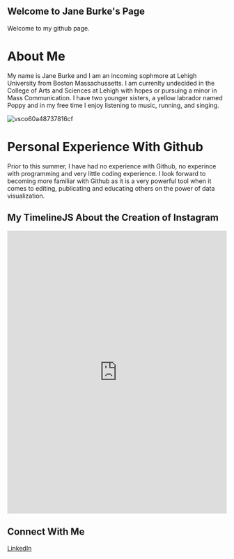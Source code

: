## Welcome to Jane Burke's Page

Welcome to my github page. 

# About Me 
My name is Jane Burke and I am an incoming sophmore at Lehigh University from Boston Massachussetts. I am currenlty undecided in the College of Arts and Sciences at Lehigh with hopes or pursuing a minor in Mass Communication. I have two younger sisters, a yellow labrador named Poppy and in my free time I enjoy listening to music, running, and singing.  

![vsco60a48737816cf](https://user-images.githubusercontent.com/109491577/179435942-08782dcb-d837-4375-ab46-1acfdb54e3a6.jpg)


# Personal Experience With Github 
Prior to this summer, I have had no experience with Github, no experince with programming and very little coding experience. I look forward to becoming more familiar with Github as it is a very powerful tool when it comes to editing, publicating and educating others on the power of data visualization.  

## My TimelineJS About the Creation of Instagram 
<iframe src='https://cdn.knightlab.com/libs/timeline3/latest/embed/index.html?source=1iGL2M6sNxSxQX8pT0p-c4G_TWYBwuG15LA0ltP4DJpE&font=Default&lang=en&initial_zoom=2&height=650' width='100%' height='650' webkitallowfullscreen mozallowfullscreen allowfullscreen frameborder='0'></iframe>

## Connect With Me 
[LinkedIn](https://www.linkedin.com/in/jane-burke-6b058b185?trk=people-guest_people_search-card)

